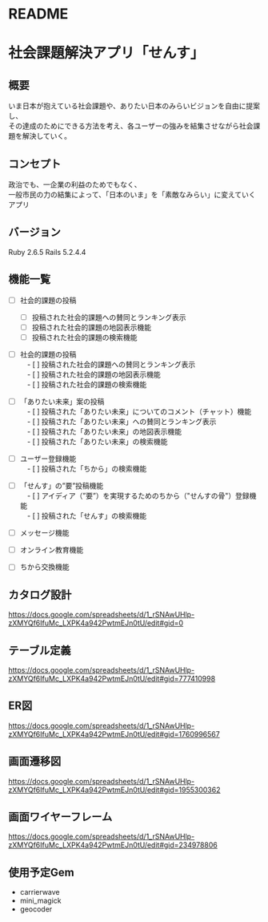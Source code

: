 # README

# 社会課題解決アプリ「せんす」

## 概要
いま日本が抱えている社会課題や、ありたい日本のみらいビジョンを自由に提案し、  
その達成のためにできる方法を考え、各ユーザーの強みを結集させながら社会課題を解決していく。    

## コンセプト
政治でも、一企業の利益のためでもなく、  
一般市民の力の結集によって、「日本のいま」を「素敵なみらい」に変えていくアプリ   

## バージョン
Ruby 2.6.5
Rails 5.2.4.4

## 機能一覧
- [ ] 社会的課題の投稿
  - [ ] 投稿された社会的課題への賛同とランキング表示  
  - [ ] 投稿された社会的課題の地図表示機能  
  - [ ] 投稿された社会的課題の検索機能  

- [ ] 社会的課題の投稿    
　- [ ] 投稿された社会的課題への賛同とランキング表示  
　- [ ] 投稿された社会的課題の地図表示機能  
　- [ ] 投稿された社会的課題の検索機能  
- [ ] 「ありたい未来」案の投稿   
　- [ ] 投稿された「ありたい未来」についてのコメント（チャット）機能  
　- [ ] 投稿された「ありたい未来」への賛同とランキング表示  
　- [ ] 投稿された「ありたい未来」の地図表示機能  
　- [ ] 投稿された「ありたい未来」の検索機能  
- [ ] ユーザー登録機能    
　- [ ] 投稿された「ちから」の検索機能  
- [ ] 「せんす」の”要”投稿機能    
　- [ ] アイディア（”要”）を実現するためのちから（"せんすの骨"）登録機能  
　- [ ] 投稿された「せんす」の検索機能  
- [ ] メッセージ機能    
- [ ] オンライン教育機能   
- [ ] ちから交換機能    


## カタログ設計
https://docs.google.com/spreadsheets/d/1_rSNAwUHlp-zXMYQf6IfuMc_LXPK4a942PwtmEJn0tU/edit#gid=0

## テーブル定義
https://docs.google.com/spreadsheets/d/1_rSNAwUHlp-zXMYQf6IfuMc_LXPK4a942PwtmEJn0tU/edit#gid=777410998

## ER図
https://docs.google.com/spreadsheets/d/1_rSNAwUHlp-zXMYQf6IfuMc_LXPK4a942PwtmEJn0tU/edit#gid=1760996567

## 画面遷移図
https://docs.google.com/spreadsheets/d/1_rSNAwUHlp-zXMYQf6IfuMc_LXPK4a942PwtmEJn0tU/edit#gid=1955300362

## 画面ワイヤーフレーム
https://docs.google.com/spreadsheets/d/1_rSNAwUHlp-zXMYQf6IfuMc_LXPK4a942PwtmEJn0tU/edit#gid=234978806

## 使用予定Gem
* carrierwave
* mini_magick
* geocoder
